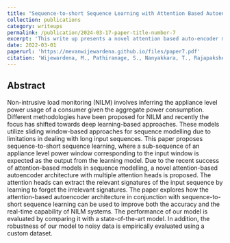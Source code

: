 ```yaml
---
title: "Sequence-to-short Sequence Learning with Attention Based Autoencoders for Non-Intrusive Load Monitoring"
collection: publications
category: writeups
permalink: /publication/2024-03-17-paper-title-number-7
excerpt: 'This write up presents a novel attention based auto-encoder model for non-intrusive load monitoring.'
date: 2022-03-01
paperurl: 'https://mevanwijewardena.github.io/files/paper7.pdf'
citation: 'Wijewardena, M., Pathiranage, S., Nanyakkara, T., Rajapakshe, I. (2022). Sequence-to-short Sequence Learning with Attention Based Autoencoders for Non-Intrusive Load Monitoring.'
---
```


## Abstract 

Non-intrusive load monitoring (NILM) involves inferring the appliance level power
usage of a consumer given the aggregate power consumption. Different methodologies have been proposed for NILM and recently the focus has shifted towards
deep learning-based approaches. These models utilize sliding window-based approaches for sequence modelling due to limitations in dealing with long input
sequences. This paper proposes sequence-to-short sequence learning, where a
sub-sequence of an appliance level power window corresponding to the input window is expected as the output from the learning model. Due to the recent success
of attention-based models in sequence modelling, a novel attention-based autoencoder architecture with multiple attention heads is proposed. The attention heads
can extract the relevant signatures of the input sequence by learning to forget the
irrelevant signatures. The paper explores how the attention-based autoencoder architecture in conjunction with sequence-to-short sequence learning can be used to
improve both the accuracy and the real-time capability of NILM systems. The performance of our model is evaluated by comparing it with a state-of-the-art model.
In addition, the robustness of our model to noisy data is empirically evaluated
using a custom dataset.




